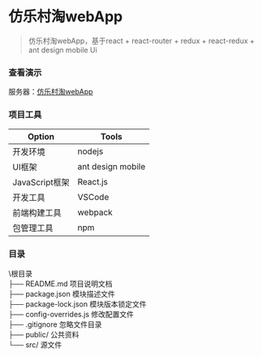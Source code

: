 仿乐村淘webApp
===
> 仿乐村淘webApp，基于react + react-router + redux + react-redux + ant design mobile Ui

### 查看演示
服务器：[仿乐村淘webApp](http://39.96.84.133:9000 "浏览器查看")

### 项目工具

| Option         | Tools              |
| -------------- | ------------------ |
| 开发环境       | nodejs             |
| UI框架         | ant design mobile  |
| JavaScript框架 | React.js           |
| 开发工具       | VSCode             |
| 前端构建工具   | webpack            |
| 包管理工具     | npm                |

### 目录
\根目录 <br/>
├── README.md					项目说明文档 <br/>
├── package.json				模块描述文件 <br/>
├── package-lock.json			模块版本锁定文件 <br/>
├── config-overrides.js   修改配置文件 <br/>
├── .gitignore					忽略文件目录 <br/>
├── public/							公共资料 <br/>
└── src/							源文件 <br/>
